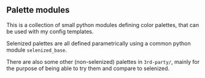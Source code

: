 Palette modules
---------------

This is a collection of small python modules defining color palettes, that can
be used with my config templates.

Selenized palettes are all defined parametrically using a common python module
`selenized_base`.

There are also some other (non-selenized) palettes in `3rd-party/`, mainly for
the purpose of being able to try them and compare to selenized.

